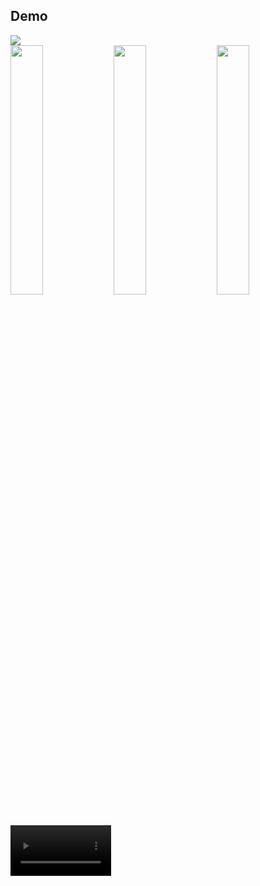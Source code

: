 
## Demo
<img src="https://github.com/user-attachments/assets/0c653411-c5fd-46d7-b2a9-0985c3376fda" />
<div display="flex">
  <img src="https://github.com/user-attachments/assets/59706515-3cfe-4fcc-b805-72331e95a72b" width="32%" />
  <img src="https://github.com/user-attachments/assets/e0a958a1-675d-425e-baa8-a3c1fe817b1d" width="32%" />
  <img src="https://github.com/user-attachments/assets/0b59b89a-8b7c-4bd6-bc0d-b9afb352d96b" width="32%" />
</div> 
 <video src="https://github.com/user-attachments/assets/eeb9371b-0ac2-45fe-b31d-370d96899829" width="32%" />


